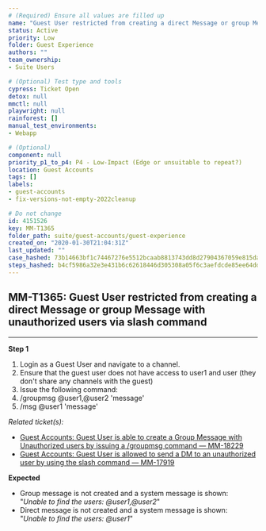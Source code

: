 ```yaml
---
# (Required) Ensure all values are filled up
name: "Guest User restricted from creating a direct Message or group Message with unauthorized users via slash command"
status: Active
priority: Low
folder: Guest Experience
authors: ""
team_ownership: 
- Suite Users

# (Optional) Test type and tools
cypress: Ticket Open
detox: null
mmctl: null
playwright: null
rainforest: []
manual_test_environments: 
- Webapp

# (Optional)
component: null
priority_p1_to_p4: P4 - Low-Impact (Edge or unsuitable to repeat?)
location: Guest Accounts
tags: []
labels: 
- guest-accounts
- fix-versions-not-empty-2022cleanup

# Do not change
id: 4151526
key: MM-T1365
folder_path: suite/guest-accounts/guest-experience
created_on: "2020-01-30T21:04:31Z"
last_updated: ""
case_hashed: 73b14663bf1c74467276e5512bcaab8813743dd8d27904367059e815daf7b1f612363af6316e5696f26ad4c5744141c4
steps_hashed: b4cf5986a32e3e431b6c62618446d305308a05f6c3aefdcde85ee64dd8d77ac3f449ed2a7f04954725d10eb8567ab94b
---
```


## MM-T1365: Guest User restricted from creating a direct Message or group Message with unauthorized users via slash command

---

**Step 1**

1. Login as a Guest User and navigate to a channel.
2. Ensure that the guest user does not have access to user1 and user (they don't share any channels with the guest)
3. Issue the following command:
4. /groupmsg @user1,@user2 'message'
5. /msg @user1 'message'

_Related ticket(s):_

- [Guest Accounts: Guest User is able to create a Group Message with Unauthorized users by issuing a /groupmsg command — MM-18229](https://mattermost.atlassian.net/browse/MM-18229)
- [Guest Accounts: Guest User is allowed to send a DM to an unauthorized user by using the slash command — MM-17919](https://mattermost.atlassian.net/browse/MM-17919)

**Expected**

- Group message is not created and a system message is shown:
  \
  "_Unable to find the users: @user1,@user2_"
- Direct message is not created and a system message is shown:
  \
  "_Unable to find the users: @user1_"

